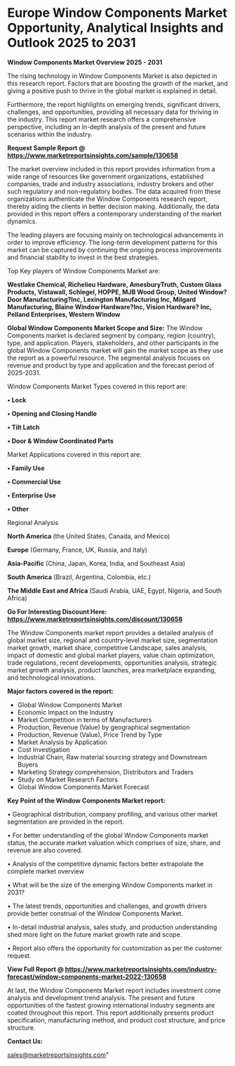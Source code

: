 # Europe Window Components Market Opportunity, Analytical Insights and Outlook 2025 to 2031

<Strong> Window Components Market Overview 2025 - 2031</strong>

The rising technology in Window Components Market is also depicted in this research report. Factors that are boosting the growth of the market, and giving a positive push to thrive in the global market is explained in detail.

Furthermore, the report highlights on emerging trends, significant drivers, challenges, and opportunities, providing all necessary data for thriving in the industry. This report market research offers a comprehensive perspective, including an in-depth analysis of the present and future scenarios within the industry.

<strong>Request Sample Report @ <a href=https://www.marketreportsinsights.com/sample/130658>https://www.marketreportsinsights.com/sample/130658</a></strong>

The market overview included in this report provides information from a wide range of resources like government organizations, established companies, trade and industry associations, industry brokers and other such regulatory and non-regulatory bodies. The data acquired from these organizations authenticate the Window Components research report, thereby aiding the clients in better decision making. Additionally, the data provided in this report offers a contemporary understanding of the market dynamics.

The leading players are focusing mainly on technological advancements in order to improve efficiency. The long-term development patterns for this market can be captured by continuing the ongoing process improvements and financial stability to invest in the best strategies.

Top Key players of Window Components Market are:

<strong>Westlake Chemical, Richelieu Hardware, AmesburyTruth, Custom Glass Products, Vistawall, Schlegel, HOPPE, MJB Wood Group, United Window?Door Manufacturing?Inc, Lexington Manufacturing Inc, Milgard Manufacturing, Blaine Window Hardware?Inc, Vision Hardware? Inc, Pelland Enterprises, Western Window</strong>

<strong><b>Global Window Components Market Scope and Size:</b></strong>
The Window Components market is declared segment by company, region (country), type, and application. Players, stakeholders, and other participants in the global Window Components market will gain the market scope as they use the report as a powerful resource. The segmental analysis focuses on revenue and product by type and application and the forecast period of 2025-2031.

Window Components Market Types covered in this report are:

<strong>• Lock

• Opening and Closing Handle

• Tilt Latch

• Door & Window Coordinated Parts</strong>

Market Applications covered in this report are:

<strong>• Family Use

• Commercial Use

• Enterprise Use

• Other</strong> 

Regional Analysis

<strong>North America</strong> (the United States, Canada, and Mexico)

<strong>Europe</strong> (Germany, France, UK, Russia, and Italy)

<strong>Asia-Pacific</strong> (China, Japan, Korea, India, and Southeast Asia)

<strong>South America</strong> (Brazil, Argentina, Colombia, etc.)

<strong>The Middle East and Africa</strong> (Saudi Arabia, UAE, Egypt, Nigeria, and South Africa)

<strong>Go For Interesting Discount Here: <a href=https://www.marketreportsinsights.com/discount/130658>https://www.marketreportsinsights.com/discount/130658</a></strong>

The Window Components market report provides a detailed analysis of global market size, regional and country-level market size, segmentation market growth, market share, competitive Landscape, sales analysis, impact of domestic and global market players, value chain optimization, trade regulations, recent developments, opportunities analysis, strategic market growth analysis, product launches, area marketplace expanding, and technological innovations.

<strong><b>Major factors covered in the report:</b></strong>
<ul>
  <li>Global Window Components Market </li>
  <li>Economic Impact on the Industry</li>
  <li>Market Competition in terms of Manufacturers</li>
  <li>Production, Revenue (Value) by geographical segmentation</li>
  <li>Production, Revenue (Value), Price Trend by Type</li>
  <li>Market Analysis by Application</li>
  <li>Cost Investigation</li>
  <li>Industrial Chain, Raw material sourcing strategy and Downstream Buyers</li>
  <li>Marketing Strategy comprehension, Distributors and Traders</li>
  <li>Study on Market Research Factors</li>
  <li>Global Window Components Market Forecast</li>
</ul>

<strong><b>Key Point of the Window Components Market report:</b></strong>

• Geographical distribution, company profiling, and various other market segmentation are provided in the report.

• For better understanding of the global Window Components market status, the accurate market valuation which comprises of size, share, and revenue are also covered.

• Analysis of the competitive dynamic factors better extrapolate the complete market overview

• What will be the size of the emerging Window Components market in 2031?

• The latest trends, opportunities and challenges, and growth drivers provide better construal of the Window Components Market.

• In-detail industrial analysis, sales study, and production understanding shed more light on the future market growth rate and scope.

• Report also offers the opportunity for customization as per the customer request.

<strong><b>View Full Report @ <a href=https://www.marketreportsinsights.com/industry-forecast/window-components-market-2022-130658>https://www.marketreportsinsights.com/industry-forecast/window-components-market-2022-130658</a></b></strong>


At last, the Window Components Market report includes investment come analysis and development trend analysis. The present and future opportunities of the fastest growing international industry segments are coated throughout this report. This report additionally presents product specification, manufacturing method, and product cost structure, and price structure.

<strong>Contact Us:</strong>

sales@marketreportsinsights.com"
